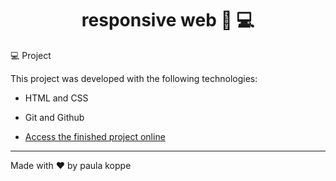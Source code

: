 <h1 align="center"> responsive web 📲 💻 </h1>

💻 Project

This project was developed with the following technologies:

- HTML and CSS
- Git and Github

- [Access the finished project online](https://paulakoppe.github.io/responsive-web/)

---
Made with ♥ by paula koppe
